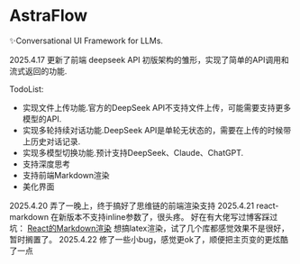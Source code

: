 # AstraFlow
✨Conversational UI Framework for LLMs.

2025.4.17 更新了前端 deepseek API 初版架构的雏形，实现了简单的API调用和流式返回的功能.

TodoList:
- 实现文件上传功能.官方的DeepSeek API不支持文件上传，可能需要支持更多模型的API.
- 实现多轮持续对话功能.DeepSeek API是单轮无状态的，需要在上传的时候带上历史对话记录.
- 实现多模型切换功能.预计支持DeepSeek、Claude、ChatGPT.
- 支持深度思考
- 支持前端Markdown渲染
- 美化界面

2025.4.20 弄了一晚上，终于搞好了思维链的前端渲染支持
2025.4.21 react-markdown 在新版本不支持inline参数了，很头疼。
好在有大佬写过博客踩过坑：
[React的Markdown渲染](https://cytrogen.icu/posts/c0fc)
想搞latex渲染，试了几个库都感觉效果不是很好，暂时搁置了。
2025.4.22 修了一些小bug，感觉更ok了，顺便把主页变的更炫酷了一点
